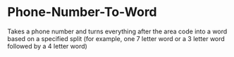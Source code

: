 # Phone-Number-To-Word
Takes a phone number and turns everything after the area code into a word based on a specified split (for example, one 7 letter word or a 3 letter word followed by a 4 letter word)
